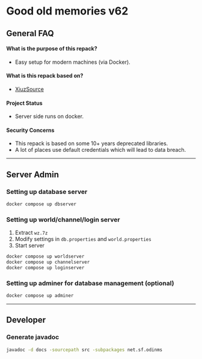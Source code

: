 # Good old memories v62

## General FAQ

#### What is the purpose of this repack?  
  * Easy setup for modern machines (via Docker).

#### What is this repack based on?  
  * [XiuzSource](https://forum.ragezone.com/threads/v62-xiuzsource-3-4.598816/)

#### Project Status  
  * Server side runs on docker.

#### Security Concerns  
  * This repack is based on some 10+ years deprecated libraries.
  * A lot of places use default credentials which will lead to data breach.

---

## Server Admin

### Setting up database server
```sh
docker compose up dbserver
```

### Setting up world/channel/login server
1. Extract `wz.7z`
2. Modify settings in `db.properties` and `world.properties`
3. Start server
```sh
docker compose up worldserver
docker compose up channelserver
docker compose up loginserver
```

### Setting up adminer for database management (optional)
```sh
docker compose up adminer
```

---

## Developer

### Generate javadoc
```sh
javadoc -d docs -sourcepath src -subpackages net.sf.odinms
```

